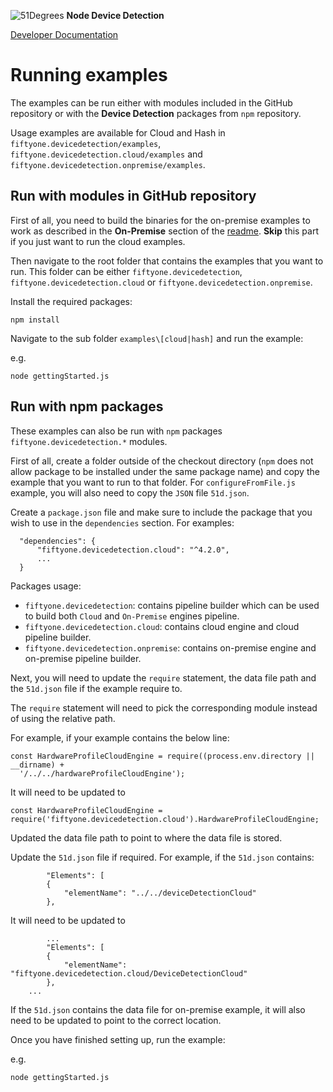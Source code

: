 ![51Degrees](https://51degrees.com/img/logo.png?utm_source=github&utm_medium=repository&utm_content=readme_main&utm_campaign=node-open-source "Data rewards the curious") **Node Device Detection**

[Developer Documentation](https://51degrees.com/device-detection-node/4.2/index.html?utm_source=github&utm_medium=repository&utm_content=documentation&utm_campaign=node-open-source "developer documentation")

# Running examples

The examples can be run either with modules included in the GitHub repository or with the **Device Detection** packages from `npm` repository.

Usage examples are available for Cloud and Hash in ``fiftyone.devicedetection/examples``, ``fiftyone.devicedetection.cloud/examples`` and ``fiftyone.devicedetection.onpremise/examples``.

## Run with modules in GitHub repository

First of all, you need to build the binaries for the on-premise examples to work as described in the **On-Premise** section of the [readme](readme.md). **Skip** this part if you just want to run the cloud examples.

Then navigate to the root folder that contains the examples that you want to run. This folder can be either `fiftyone.devicedetection`, `fiftyone.devicedetection.cloud` or `fiftyone.devicedetection.onpremise`.

Install the required packages:

```
npm install
```

Navigate to the sub folder `examples\[cloud|hash]` and run the example:

e.g.

```
node gettingStarted.js
```

## Run with npm packages

These examples can also be run with `npm` packages ``fiftyone.devicedetection.*`` modules.

First of all, create a folder outside of the checkout directory (`npm` does not allow package to be installed under the same package name) and copy the example that you want to run to that folder. For `configureFromFile.js` example, you will also need to copy the `JSON` file `51d.json`.

Create a `package.json` file and make sure to include the package that you wish to use in the `dependencies` section. For examples:

```
  "dependencies": {
      "fiftyone.devicedetection.cloud": "^4.2.0",
      ...
  }
```

Packages usage:
- `fiftyone.devicedetection`: contains pipeline builder which can be used to build both `Cloud` and `On-Premise` engines pipeline.
- `fiftyone.devicedetection.cloud`: contains cloud engine and cloud pipeline builder.
- `fiftyone.devicedetection.onpremise`: contains on-premise engine and on-premise pipeline builder.

Next, you will need to update the `require` statement, the data file path and the `51d.json` file if the example require to.

The `require` statement will need to pick the corresponding module instead of using the relative path.

For example, if your example contains the below line:

```
const HardwareProfileCloudEngine = require((process.env.directory || __dirname) +
  '/../../hardwareProfileCloudEngine');
```

It will need to be updated to

```
const HardwareProfileCloudEngine = require('fiftyone.devicedetection.cloud').HardwareProfileCloudEngine;
```

Updated the data file path to point to where the data file is stored.

Update the `51d.json` file if required. For example, if the `51d.json` contains:

```
        "Elements": [
        {
            "elementName": "../../deviceDetectionCloud"
        },
```

It will need to be updated to 

```
        ...
        "Elements": [
        {
            "elementName": "fiftyone.devicedetection.cloud/DeviceDetectionCloud"
        },
    ...
```

If the `51d.json` contains the data file for on-premise example, it will also need to be updated to point to the correct location.

Once you have finished setting up, run the example:

e.g.

```
node gettingStarted.js
```
